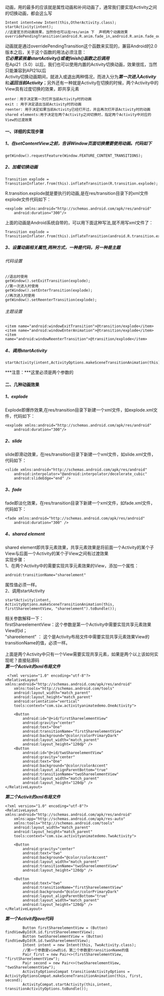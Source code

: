 动画，用的最多的应该就是属性动画和补间动画了，通常我们要实现Activity之间的切换动画，都会这么写<br>
```
Intent intent=new Intent(this,OtherActivity.class);
startActivity(intent);
//这是官方的动画效果，当然你也可以在res/anim 下  声明两个动画效果
overridePendingTransition(android.R.anim.fade_in,android.R.anim.fade_out);
```
动画就是通过overridePendingTransition这个函数来实现的，兼容Android的2.0版本之后，关于这个函数的用法必须注意：<br>
***它必需紧挨着startActivity()或者finish()函数之后调用***
<br>
在Api21（5.0）以后，我们也可以使用内置的Activity切换动画，效果很炫，当然只能兼容到API21以后<br>
Activity切换动画期间，就进入或退出两种情况，而进入分为***第一次进入Activity***和***返回当前Activity***；另外还有一种就是Activity在切换的时候，两个Activity中的View具有过度切换的效果，即共享元素<br>
```
enter：用于决定第一次打开当前Activity时的动画 
exit : 用于决定退出当前Activity时的动画 
reenter: 用于决定如果当前Activity已经打开过，并且再次打开该Activity时的动画 
shared elements:用于决定在两个Activity之间切换时，指定两个Activity中对应的View的过渡效果
```
#### 一、详细的实现步骤
##### 1、在setContentView之前，告诉Window页面切换需要使用动画。代码如下
```
getWindow().requestFeature(Window.FEATURE_CONTENT_TRANSITIONS);
```
##### 2、加载切换动画
```
Transition explode = TransitionInflater.from(this).inflateTransition(R.transition.explode);
```
R.transition.explode就是要执行的动画,是在res/transition目录下的xml文件explode文件代码如下：
```
<explode xmlns:android="http://schemas.android.com/apk/res/android"
    android:duration="300"/>
```
上面的动画是Android系统自带的，可以用下面这种写法,就不用写xml文件了：<br>
```
Transition explode = TransitionInflater.from(this).inflateTransition(android.R.transition.explode);
```
##### 3、设置动画相关属性,两种方式，一种是代码，另一种是主题
###### 代码设置
```
//退出时使用
getWindow().setExitTransition(explode);
//第一次进入时使用
getWindow().setEnterTransition(explode);
//再次进入时使用
getWindow().setReenterTransition(explode);
```
###### 主题设置
```
<item name="android:windowExitTransition">@transition/explode</item>
<item name="android:windowEnterAnimation">@transition/explode</item>
<item name="android:windowReenterTransition">@transition/explode</item>
```
##### 4、调用startActivity
```
startActivity(intent,ActivityOptions.makeSceneTransitionAnimation(this).toBundle());
```
***注意：***这里必须是两个参数的

#### 二、几种动画效果
##### 1、explode
Explode即爆炸效果,在res/transition目录下新建一个xml文件，如explode.xml文件，代码如下：<br>
```
<explode xmlns:android="http://schemas.android.com/apk/res/android"
    android:duration="300"/>
```
##### 2、slide
slide即滑动效果，在res/transition目录下新建一个xml文件，如slide.xml文件，代码如下：<br>
```
<slide xmlns:android="http://schemas.android.com/apk/res/android"
    android:interpolator="@android:interpolator/decelerate_cubic"
    android:slideEdge="end" />
```
##### 3、fade
fade即淡化效果，在res/transition目录下新建一个xml文件，如fade.xml文件，代码如下：<br>
```
<fade xmlns:android="http://schemas.android.com/apk/res/android"
    android:duration="300" />
```
##### 4、shared element
shared element即共享元素效果，共享元素效果是将前面一个Activity的某个子View与后面一个Activity的某个子View之间有过渡效果<br>
实现步骤：<br>
1、在两个Activity中的需要实现共享元素效果的View，添加一个属性：
```
android:transitionName="shareelement"
```
属性值必须一样。<br>
2、调用startActivity
```
startActivity(intent, ActivityOptions.makeSceneTransitionAnimation(this, firstShareelementView, "shareelement").toBundle());
```
相关参数解释一下：<br>
firstShareelementView：这个参数是第一个Activity中需要实现共享元素效果View的id；<br>
"shareelement" ： 这个是Activity布局文件中需要实现共享元素效果View的transitionName的值，必须一样。<br>
<br>
上面是两个Activity中只有一个View需要实现共享元素，如果是两个以上该如何实现呢？直接贴源码<br>
***第一个Activit的xml布局文件***<br>
```
 <?xml version="1.0" encoding="utf-8"?>
<RelativeLayout xmlns:android="http://schemas.android.com/apk/res/android"
    xmlns:tools="http://schemas.android.com/tools"
    android:layout_width="match_parent"
    android:layout_height="match_parent"
    android:orientation="vertical"
    tools:context="com.siw.activityanimatedemo.OneActivity">

    <Button
        android:id="@+id/firstShareelementView"
        android:gravity="center"
        android:text="One"
        android:transitionName="firstShareelementView"
        android:background="@color/colorPrimaryDark"
        android:layout_width="match_parent"
        android:layout_height="120dp" />
    <Button
        android:id="@+id/twoShareelementView"
        android:gravity="center"
        android:text="One"
        android:background="@color/colorAccent"
        android:layout_alignParentBottom="true"
        android:transitionName="twoShareelementView"
        android:layout_width="match_parent"
        android:layout_height="120dp" />
</RelativeLayout>

```
***第二个Activit的xml布局文件***<br>
```
<?xml version="1.0" encoding="utf-8"?>
<RelativeLayout xmlns:android="http://schemas.android.com/apk/res/android"
    xmlns:app="http://schemas.android.com/apk/res-auto"
    xmlns:tools="http://schemas.android.com/tools"
    android:layout_width="match_parent"
    android:layout_height="match_parent"
    tools:context="com.siw.activityanimatedemo.TwoActivity">

    <Button
        android:gravity="center"
        android:text="two"
        android:background="@color/colorAccent"
        android:layout_width="match_parent"
        android:transitionName="twoShareelementView"
        android:layout_height="120dp" />

    <Button
        android:text="two"
        android:transitionName="firstShareelementView"
        android:background="@color/colorPrimaryDark"
        android:layout_alignParentBottom="true"
        android:layout_width="match_parent"
        android:layout_height="120dp" />
</RelativeLayout>

```
***第一个Activit的java代码***<br>
```
        Button firstShareelementView = (Button) findViewById(R.id.firstShareelementView);
        Button twoShareelementView = (Button) findViewById(R.id.twoShareelementView);
        Intent intent = new Intent(this, TwoActivity.class);
        //第一个参数是view的id，第二个参数是transitionName的值
        Pair first = new Pair<>(firstShareelementView, "firstShareelementView");
        Pair second = new Pair<>(twoShareelementView, "twoShareelementView");
        ActivityOptionsCompat transitionActivityOptions = ActivityOptionsCompat.makeSceneTransitionAnimation(this, first, second);
        ActivityCompat.startActivity(this,intent, transitionActivityOptions.toBundle());
```





